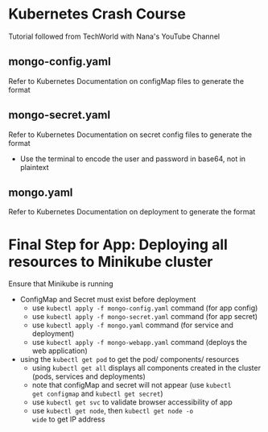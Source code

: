 # Kubernetes Crash Course

Tutorial followed from TechWorld with Nana's YouTube Channel

## mongo-config.yaml
Refer to Kubernetes Documentation on configMap files to generate the format

## mongo-secret.yaml
Refer to Kubernetes Documentation on secret config files to generate the format
-   Use the terminal to encode the user and password in base64, not in plaintext

## mongo.yaml
Refer to Kubernetes Documentation on deployment to generate the format

# Final Step for App: Deploying all resources to Minikube cluster
Ensure that Minikube is running
-   ConfigMap and Secret must exist before deployment
    -   use <code>kubectl apply -f mongo-config.yaml</code> command (for app config)
    -   use <code>kubectl apply -f mongo-secret.yaml</code> command (for app secret)
    -   use <code>kubectl apply -f mongo.yaml</code> command (for service and deployment)
    -   use <code>kubectl apply -f mongo-webapp.yaml</code> command (deploys the web application)
-   using the <code>kubectl get pod</code> to get the pod/ components/ resources
    - using <code>kubectl get all</code> displays all components created in the cluster (pods, services and deployments)
    - note that configMap and secret will not appear (use <code>kubectl get configmap</code> and <code>kubectl get secret</code>)
    - use <code>kubectl get svc</code> to validate browser accessibility of app
    - use <code>kubectl get node</code>, then <code>kubectl get node -o wide</code> to get IP address